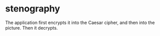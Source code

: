 # stenography
The application first encrypts it into the Caesar cipher, and then into the picture. Then it decrypts.

